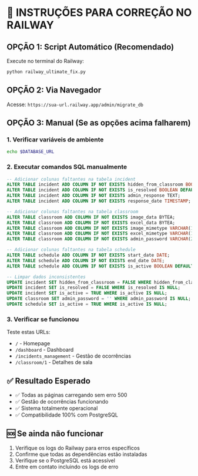 # 🚀 INSTRUÇÕES PARA CORREÇÃO NO RAILWAY

## OPÇÃO 1: Script Automático (Recomendado)
Execute no terminal do Railway:
```bash
python railway_ultimate_fix.py
```

## OPÇÃO 2: Via Navegador
Acesse: `https://sua-url.railway.app/admin/migrate_db`

## OPÇÃO 3: Manual (Se as opções acima falharem)

### 1. Verificar variáveis de ambiente
```bash
echo $DATABASE_URL
```

### 2. Executar comandos SQL manualmente
```sql
-- Adicionar colunas faltantes na tabela incident
ALTER TABLE incident ADD COLUMN IF NOT EXISTS hidden_from_classroom BOOLEAN DEFAULT FALSE;
ALTER TABLE incident ADD COLUMN IF NOT EXISTS is_resolved BOOLEAN DEFAULT FALSE;
ALTER TABLE incident ADD COLUMN IF NOT EXISTS admin_response TEXT;
ALTER TABLE incident ADD COLUMN IF NOT EXISTS response_date TIMESTAMP;

-- Adicionar colunas faltantes na tabela classroom
ALTER TABLE classroom ADD COLUMN IF NOT EXISTS image_data BYTEA;
ALTER TABLE classroom ADD COLUMN IF NOT EXISTS excel_data BYTEA;
ALTER TABLE classroom ADD COLUMN IF NOT EXISTS image_mimetype VARCHAR(100);
ALTER TABLE classroom ADD COLUMN IF NOT EXISTS excel_mimetype VARCHAR(100);
ALTER TABLE classroom ADD COLUMN IF NOT EXISTS admin_password VARCHAR(255) DEFAULT '';

-- Adicionar colunas faltantes na tabela schedule
ALTER TABLE schedule ADD COLUMN IF NOT EXISTS start_date DATE;
ALTER TABLE schedule ADD COLUMN IF NOT EXISTS end_date DATE;
ALTER TABLE schedule ADD COLUMN IF NOT EXISTS is_active BOOLEAN DEFAULT TRUE;

-- Limpar dados inconsistentes
UPDATE incident SET hidden_from_classroom = FALSE WHERE hidden_from_classroom IS NULL;
UPDATE incident SET is_resolved = FALSE WHERE is_resolved IS NULL;
UPDATE incident SET is_active = TRUE WHERE is_active IS NULL;
UPDATE classroom SET admin_password = '' WHERE admin_password IS NULL;
UPDATE schedule SET is_active = TRUE WHERE is_active IS NULL;
```

### 3. Verificar se funcionou
Teste estas URLs:
- `/` - Homepage
- `/dashboard` - Dashboard
- `/incidents_management` - Gestão de ocorrências
- `/classroom/1` - Detalhes de sala

## ✅ Resultado Esperado
- ✅ Todas as páginas carregando sem erro 500
- ✅ Gestão de ocorrências funcionando
- ✅ Sistema totalmente operacional
- ✅ Compatibilidade 100% com PostgreSQL

## 🆘 Se ainda não funcionar
1. Verifique os logs do Railway para erros específicos
2. Confirme que todas as dependências estão instaladas
3. Verifique se o PostgreSQL está acessível
4. Entre em contato incluindo os logs de erro